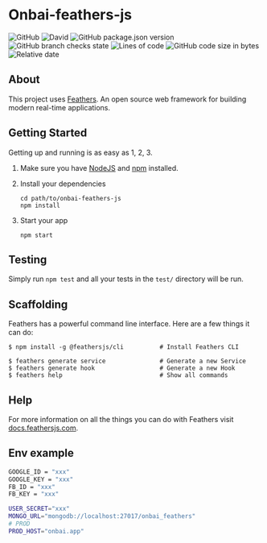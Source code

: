 # Onbai-feathers-js

![GitHub](https://img.shields.io/github/license/onbai-oss/onbai-feathers?style=for-the-badge) ![David](https://img.shields.io/david/onbai-oss/onbai-feathers?style=for-the-badge) ![GitHub package.json version](https://img.shields.io/github/package-json/v/onbai-oss/onbai-feathers?style=for-the-badge) ![GitHub branch checks state](https://img.shields.io/github/checks-status/onbai-oss/onbai-feathers/main?style=for-the-badge)
![Lines of code](https://img.shields.io/tokei/lines/github/onbai-oss/onbai-feathers?label=CODE%20LINES&style=for-the-badge)
![GitHub code size in bytes](https://img.shields.io/github/languages/code-size/onbai-oss/onbai-feathers?style=for-the-badge) ![Relative date](https://img.shields.io/date/1629018000?label=Created&style=for-the-badge)

## About

This project uses [Feathers](http://feathersjs.com). An open source web framework for building modern real-time applications.

## Getting Started

Getting up and running is as easy as 1, 2, 3.

1. Make sure you have [NodeJS](https://nodejs.org/) and [npm](https://www.npmjs.com/) installed.
2. Install your dependencies

   ```
   cd path/to/onbai-feathers-js
   npm install
   ```

3. Start your app

   ```
   npm start
   ```

## Testing

Simply run `npm test` and all your tests in the `test/` directory will be run.

## Scaffolding

Feathers has a powerful command line interface. Here are a few things it can do:

```
$ npm install -g @feathersjs/cli          # Install Feathers CLI

$ feathers generate service               # Generate a new Service
$ feathers generate hook                  # Generate a new Hook
$ feathers help                           # Show all commands
```

## Help

For more information on all the things you can do with Feathers visit [docs.feathersjs.com](http://docs.feathersjs.com).

## Env example

```bash
GOOGLE_ID = "xxx"
GOOGLE_KEY = "xxx"
FB_ID = "xxx"
FB_KEY = "xxx"

USER_SECRET="xxx"
MONGO_URL="mongodb://localhost:27017/onbai_feathers"
# PROD
PROD_HOST="onbai.app"
```

